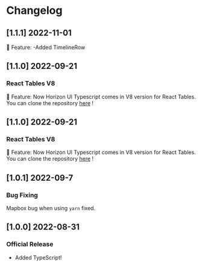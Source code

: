 # Changelog


## [1.1.1] 2022-11-01

🚀 Feature:
-Added TimelineRow

## [1.1.0] 2022-09-21
### React Tables V8
🚀 Feature: Now Horizon UI Typescript comes in V8 version for React Tables. You can clone the repository [here](https://github.com/horizon-ui/horizon-ui-chakra-ts/tree/feature/react-table-v8) !
 
## [1.1.0] 2022-09-21
### React Tables V8
🚀 Feature: Now Horizon UI Typescript comes in V8 version for React Tables. You can clone the repository [here](https://github.com/horizon-ui/horizon-ui-chakra-ts/tree/feature/react-table-v8) !

## [1.0.1] 2022-09-7
### Bug Fixing 
Mapbox bug when using `yarn` fixed.

## [1.0.0] 2022-08-31
### Official Release 
- Added TypeScript!
